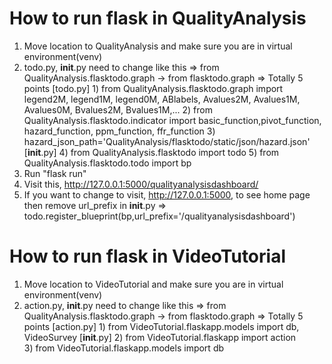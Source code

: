 # How to run flask in QualityAnalysis
1. Move location to QualityAnalysis and make sure you are in virtual environment(venv)
2. todo.py, __init__.py need to change like this
    => from QualityAnalysis.flasktodo.graph  ->  from flasktodo.graph
    => Totally 5 points
        [todo.py]
        1) from QualityAnalysis.flasktodo.graph import legend2M, legend1M, legend0M, ABlabels, Avalues2M, Avalues1M, Avalues0M, Bvalues2M, Bvalues1M,...
        2) from QualityAnalysis.flasktodo.indicator import basic_function,pivot_function, hazard_function, ppm_function, ffr_function
        3) hazard_json_path='QualityAnalysis/flasktodo/static/json/hazard.json'
        [__init__.py]
        4) from QualityAnalysis.flasktodo import todo
        5) from QualityAnalysis.flasktodo.todo import bp
3. Run "flask run"
4. Visit this, http://127.0.0.1:5000/qualityanalysisdashboard/
5. If you want to change to visit, http://127.0.0.1:5000, to see home page then remove url_prefix in __init__.py
    => todo.register_blueprint(bp,url_prefix='/qualityanalysisdashboard')

# How to run flask in VideoTutorial
1. Move location to VideoTutorial and make sure you are in virtual environment(venv)
2. action.py, __init__.py need to change like this
    => from QualityAnalysis.flasktodo.graph  ->  from flasktodo.graph
    => Totally 5 points
        [action.py]
        1) from VideoTutorial.flaskapp.models import db, VideoSurvey
        [__init__.py]
        2) from VideoTutorial.flaskapp import action    
        3) from VideoTutorial.flaskapp.models import db